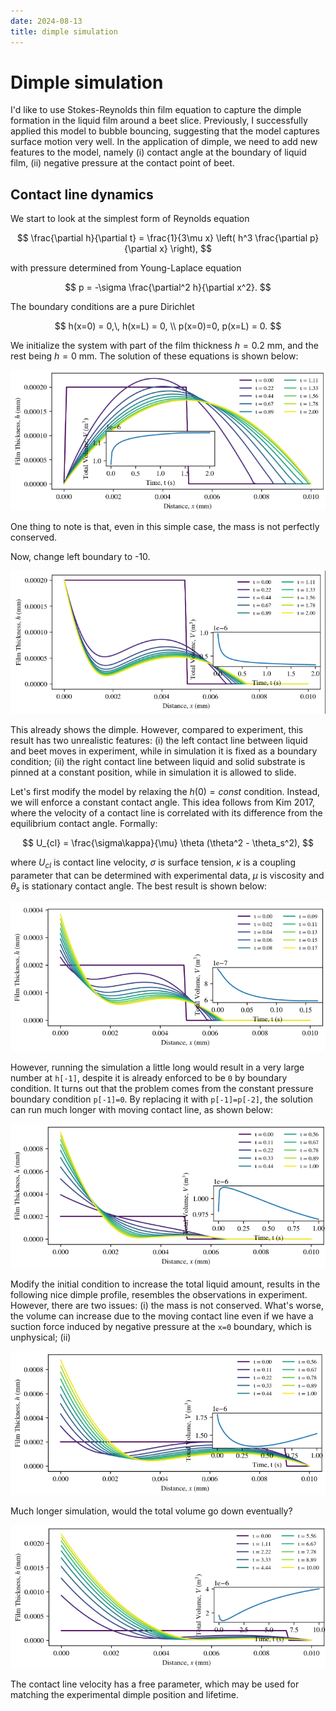 ```yaml
---
date: 2024-08-13
title: dimple simulation
---
```


# Dimple simulation

I'd like to use Stokes-Reynolds thin film equation to capture the dimple formation in the liquid film around a beet slice. Previously, I successfully applied this model to bubble bouncing, suggesting that the model captures surface motion very well. In the application of dimple, we need to add new features to the model, namely (i) contact angle at the boundary of liquid film, (ii) negative pressure at the contact point of beet.

## Contact line dynamics

We start to look at the simplest form of Reynolds equation

$$
\frac{\partial h}{\partial t} = \frac{1}{3\mu x} \left( h^3 \frac{\partial p}{\partial x} \right), 
$$

with pressure determined from Young-Laplace equation

$$
p = -\sigma \frac{\partial^2 h}{\partial x^2}.
$$

The boundary conditions are a pure Dirichlet

$$
h(x=0) = 0,\, h(x=L) = 0, \\
p(x=0)=0, p(x=L) = 0. 
$$

We initialize the system with part of the film thickness $h=0.2$ mm, and the rest being $h=0$ mm. The solution of these equations is shown below:

![picture 0](/assets/images/2024/08/simple_thin_film.png)  

One thing to note is that, even in this simple case, the mass is not perfectly conserved.

Now, change left boundary to -10.

![picture 1](/assets/images/2024/08/const%20negative%20boundary%20pressure.png)

This already shows the dimple. However, compared to experiment, this result has two unrealistic features: (i) the left contact line between liquid and beet moves in experiment, while in simulation it is fixed as a boundary condition; (ii) the right contact line between liquid and solid substrate is pinned at a constant position, while in simulation it is allowed to slide. 

Let's first modify the model by relaxing the $h(0)=const$ condition. Instead, we will enforce a constant contact angle. This idea follows from Kim 2017, where the velocity of a contact line is correlated with its difference from the equilibrium contact angle. Formally:

$$
U_{cl} = \frac{\sigma\kappa}{\mu} \theta (\theta^2 - \theta_s^2),
$$

where $U_{cl}$ is contact line velocity, $\sigma$ is surface tension, $\kappa$ is a coupling parameter that can be determined with experimental data, $\mu$ is viscosity and $\theta_s$ is stationary contact angle. The best result is shown below:

![picture 0](/assets/images/2024/08/moving-contact-line.png)  

However, running the simulation a little long would result in a very large number at `h[-1]`, despite it is already enforced to be `0` by boundary condition. It turns out that the problem comes from the constant pressure boundary condition `p[-1]=0`. By replacing it with `p[-1]=p[-2]`, the solution can run much longer with moving contact line, as shown below:

![picture 1](/assets/images/2024/08/smoother-boundary-condition.png)  

Modify the initial condition to increase the total liquid amount, results in the following nice dimple profile, resembles the observations in experiment. However, there are two issues: (i) the mass is not conserved. What's worse, the volume can increase due to the moving contact line even if we have a suction force induced by negative pressure at the `x=0` boundary, which is unphysical; (ii)

![picture 2](/assets/images/2024/08/more-lliquid.png)  

Much longer simulation, would the total volume go down eventually?

![picture 3](/assets/images/2024/08/longer-simulation.png)  

The contact line velocity has a free parameter, which may be used for matching the experimental dimple position and lifetime. 

